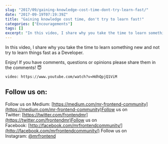 ```yaml
---
slug: "2017/09/gaining-knowledge-cost-time-dont-try-learn-fast/"
date: "2017-09-19T07:19:39Z"
title: "Gaining knowledge cost time, don't try to learn fast!"
categories: ["Encouragements"]
tags: []
excerpt: "In this video, I share why you take the time to learn something new and not try to learn things fas..."
---
```


In this video, I share why you take the time to learn something new and not try to learn things fast as a Developer.

Enjoy! If you have comments, questions or opinions please share them in the comments! 😇

`video: https://www.youtube.com/watch?v=HdhQpjQ1ViM`

<script src="//widget.manychat.com/493241460881733.js" async="async"></script>

<div class="mcwidget-embed" data-widget-id="528016"></div>

## Follow us on:

Follow us on Medium: [https://medium.com/mr-frontend-community](https://medium.com/mr-frontend-community)Follow us on Twitter: [https://twitter.com/frontendmr](https://twitter.com/frontendmr)Follow us on Facebook: [http://facebook.com/mrfrontendcommunity/](http://facebook.com/mrfrontendcommunity/)
Follow us on Instagram: [@mrfrontend](http://instagram.com/mrfrontend)
